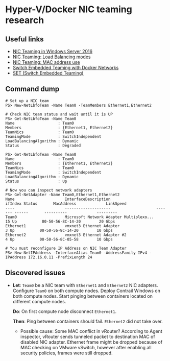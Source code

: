 # Hyper-V/Docker NIC teaming research

## Useful links

- [NIC Teaming in Windows Server 2016][nic-teaming]
- [NIC Teaming: Load Balancing modes][nic-teaming-lb-modes]
- [NIC Teaming: MAC address use][nic-teaming-mac-use]
- [Switch Embedded Teaming with Docker Networks][set-docker]
- [SET (Switch Embedded Teaming)][set]

## Command dump

```
# Set up a NIC team
PS> New-NetLbfoTeam -Name Team0 -TeamMembers Ethernet1,Ethernet2

# Check NIC team status and wait until it is UP
PS> Get-NetLbfoTeam -Name Team0
Name                   : Team0
Members                : {Ethernet1, Ethernet2}
TeamNics               : Team0
TeamingMode            : SwitchIndependent
LoadBalancingAlgorithm : Dynamic
Status                 : Degraded

PS> Get-NetLbfoTeam -Name Team0
Name                   : Team0
Members                : {Ethernet1, Ethernet2}
TeamNics               : Team0
TeamingMode            : SwitchIndependent
LoadBalancingAlgorithm : Dynamic
Status                 : Up

# Now you can inspect network adapters
PS> Get-NetAdapter -Name Team0,Ethernet1,Ethernet2
Name                      InterfaceDescription                    ifIndex Status       MacAddress             LinkSpeed
----                      --------------------                    ------- ------       ----------             ---------
Team0                     Microsoft Network Adapter Multiplexo...      15 Up           00-50-56-8C-14-20        20 Gbps
Ethernet1                 vmxnet3 Ethernet Adapter                      3 Up           00-50-56-8C-14-20        10 Gbps
Ethernet2                 vmxnet3 Ethernet Adapter #2                   4 Up           00-50-56-8C-05-58        10 Gbps

# You must reconfigure IP Address on NIC Team Adapter
PS> New-NetIPAddress -InterfaceAlias Team0 -AddressFamily IPv4 -IPAddress 172.16.0.11 -PrefixLength 24

```

## Discovered issues

-   **Let**: `Team0` be a NIC team with `Ethernet1` and `Ethernet2` NIC adapters.
    Configure `Team0` on both compute nodes.
    Deploy Contrail Windows on both compute nodes.
    Start pinging between containers located on different compute nodes.

    **Do**: On first compute node disconnect `Ethernet1`.

    **Then**: Ping between containers should fail. `Ethernet2` did not take over.

    - Possible cause: Some MAC conflict in vRouter? According to Agent inspector, vRouter sends tunneled packet to destination MAC of disabled NIC adapter.
      Ethernet frame might be dropped because of MAC checking on VMware vSwitch, however after enabling all security policies, frames were still dropped.

[nic-teaming]: https://docs.microsoft.com/en-us/windows-server/networking/technologies/nic-teaming/nic-teaming
[nic-teaming-lb-modes]: https://docs.microsoft.com/en-us/windows-server/networking/technologies/nic-teaming/nic-teaming-settings#load-balancing-modes
[nic-teaming-mac-use]: https://docs.microsoft.com/en-us/windows-server/networking/technologies/nic-teaming/nic-teaming-mac-address-use-and-management
[set-docker]: https://docs.microsoft.com/en-us/virtualization/windowscontainers/container-networking/advanced#switch-embedded-teaming-with-docker-networks
[set]: https://docs.microsoft.com/en-us/windows-server/virtualization/hyper-v-virtual-switch/RDMA-and-Switch-Embedded-Teaming#bkmk_sswitchembedded
